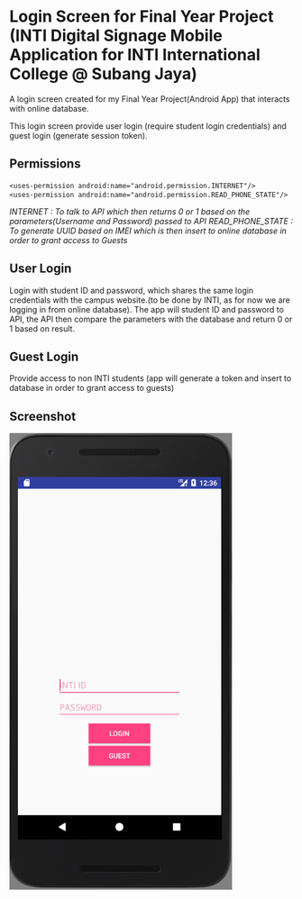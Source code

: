 # Login Screen for Final Year Project (INTI Digital Signage Mobile Application for INTI International College @ Subang Jaya)
A login screen created for my Final Year Project(Android App) that interacts with online database.

This login screen provide user login (require student login credentials) and guest login (generate session token).

## Permissions
    <uses-permission android:name="android.permission.INTERNET"/>
    <uses-permission android:name="android.permission.READ_PHONE_STATE"/>
*INTERNET        : To talk to API which then returns 0 or 1 based on the parameters(Username and Password) passed to API
READ_PHONE_STATE : To generate UUID based on IMEI which is then insert to online database in order to grant access to Guests*    
    
    
    
## User Login
Login with student ID and password, which shares the same login credentials with the campus website.(to be done by INTI, as for now we are logging in from online database). The app will student ID and password to API, the API then compare the parameters with the database and return 0 or 1 based on result.

## Guest Login
Provide access to non INTI students (app will generate a token and insert to database in order to grant access to guests)

## Screenshot
![image](https://github.com/shinjiat/Android-Login/blob/master/AndroidLogin/ScreenShot_20170829203644.png)
